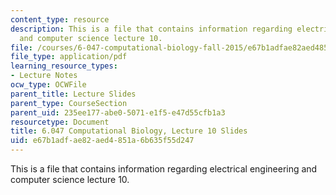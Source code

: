 ```yaml
---
content_type: resource
description: This is a file that contains information regarding electrical engineering
  and computer science lecture 10.
file: /courses/6-047-computational-biology-fall-2015/e67b1adfae82aed4851a6b635f55d247_MIT6_047F15_Lecture10.pdf
file_type: application/pdf
learning_resource_types:
- Lecture Notes
ocw_type: OCWFile
parent_title: Lecture Slides
parent_type: CourseSection
parent_uid: 235ee177-abe0-5071-e1f5-e47d55cfb1a3
resourcetype: Document
title: 6.047 Computational Biology, Lecture 10 Slides
uid: e67b1adf-ae82-aed4-851a-6b635f55d247
---
```

This is a file that contains information regarding electrical engineering and computer science lecture 10.

